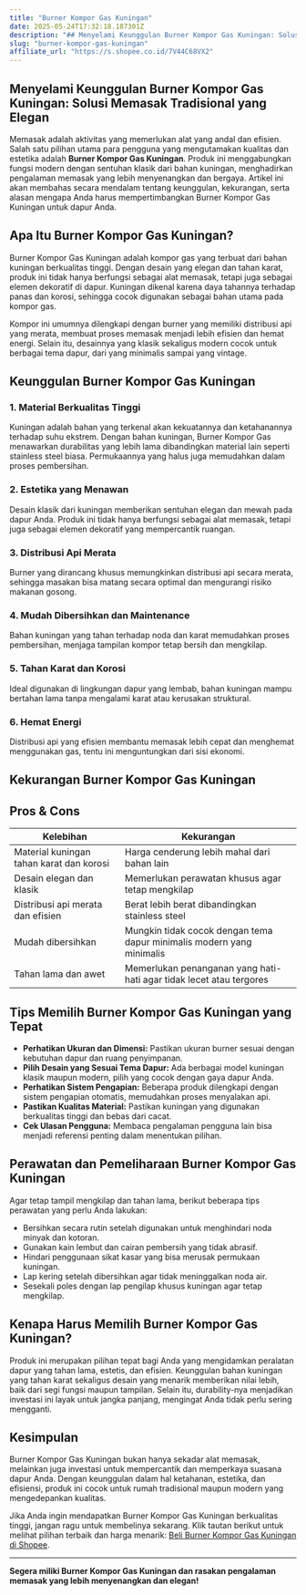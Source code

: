```yaml
---
title: "Burner Kompor Gas Kuningan"
date: 2025-05-24T17:32:18.187301Z
description: "## Menyelami Keunggulan Burner Kompor Gas Kuningan: Solusi Memasak Tradisional yang Elegan..."
slug: "burner-kompor-gas-kuningan"
affiliate_url: "https://s.shopee.co.id/7V44C68VX2"
---
```

## Menyelami Keunggulan Burner Kompor Gas Kuningan: Solusi Memasak Tradisional yang Elegan

Memasak adalah aktivitas yang memerlukan alat yang andal dan efisien. Salah satu pilihan utama para pengguna yang mengutamakan kualitas dan estetika adalah **Burner Kompor Gas Kuningan**. Produk ini menggabungkan fungsi modern dengan sentuhan klasik dari bahan kuningan, menghadirkan pengalaman memasak yang lebih menyenangkan dan bergaya. Artikel ini akan membahas secara mendalam tentang keunggulan, kekurangan, serta alasan mengapa Anda harus mempertimbangkan Burner Kompor Gas Kuningan untuk dapur Anda.

## Apa Itu Burner Kompor Gas Kuningan?

Burner Kompor Gas Kuningan adalah kompor gas yang terbuat dari bahan kuningan berkualitas tinggi. Dengan desain yang elegan dan tahan karat, produk ini tidak hanya berfungsi sebagai alat memasak, tetapi juga sebagai elemen dekoratif di dapur. Kuningan dikenal karena daya tahannya terhadap panas dan korosi, sehingga cocok digunakan sebagai bahan utama pada kompor gas.

Kompor ini umumnya dilengkapi dengan burner yang memiliki distribusi api yang merata, membuat proses memasak menjadi lebih efisien dan hemat energi. Selain itu, desainnya yang klasik sekaligus modern cocok untuk berbagai tema dapur, dari yang minimalis sampai yang vintage.

## Keunggulan Burner Kompor Gas Kuningan

### 1. Material Berkualitas Tinggi
Kuningan adalah bahan yang terkenal akan kekuatannya dan ketahanannya terhadap suhu ekstrem. Dengan bahan kuningan, Burner Kompor Gas menawarkan durabilitas yang lebih lama dibandingkan material lain seperti stainless steel biasa. Permukaannya yang halus juga memudahkan dalam proses pembersihan.

### 2. Estetika yang Menawan
Desain klasik dari kuningan memberikan sentuhan elegan dan mewah pada dapur Anda. Produk ini tidak hanya berfungsi sebagai alat memasak, tetapi juga sebagai elemen dekoratif yang mempercantik ruangan.

### 3. Distribusi Api Merata
Burner yang dirancang khusus memungkinkan distribusi api secara merata, sehingga masakan bisa matang secara optimal dan mengurangi risiko makanan gosong.

### 4. Mudah Dibersihkan dan Maintenance
Bahan kuningan yang tahan terhadap noda dan karat memudahkan proses pembersihan, menjaga tampilan kompor tetap bersih dan mengkilap.

### 5. Tahan Karat dan Korosi
Ideal digunakan di lingkungan dapur yang lembab, bahan kuningan mampu bertahan lama tanpa mengalami karat atau kerusakan struktural.

### 6. Hemat Energi
Distribusi api yang efisien membantu memasak lebih cepat dan menghemat menggunakan gas, tentu ini menguntungkan dari sisi ekonomi.

## Kekurangan Burner Kompor Gas Kuningan

## Pros & Cons

| Kelebihan                                   | Kekurangan                               |
|----------------------------------------------|------------------------------------------|
| Material kuningan tahan karat dan korosi   | Harga cenderung lebih mahal dari bahan lain |
| Desain elegan dan klasik                   | Memerlukan perawatan khusus agar tetap mengkilap |
| Distribusi api merata dan efisien          | Berat lebih berat dibandingkan stainless steel |
| Mudah dibersihkan                         | Mungkin tidak cocok dengan tema dapur minimalis modern yang minimalis |
| Tahan lama dan awet                       | Memerlukan penanganan yang hati-hati agar tidak lecet atau tergores |

## Tips Memilih Burner Kompor Gas Kuningan yang Tepat

- **Perhatikan Ukuran dan Dimensi:** Pastikan ukuran burner sesuai dengan kebutuhan dapur dan ruang penyimpanan.
- **Pilih Desain yang Sesuai Tema Dapur:** Ada berbagai model kuningan klasik maupun modern, pilih yang cocok dengan gaya dapur Anda.
- **Perhatikan Sistem Pengapian:** Beberapa produk dilengkapi dengan sistem pengapian otomatis, memudahkan proses menyalakan api.
- **Pastikan Kualitas Material:** Pastikan kuningan yang digunakan berkualitas tinggi dan bebas dari cacat.
- **Cek Ulasan Pengguna:** Membaca pengalaman pengguna lain bisa menjadi referensi penting dalam menentukan pilihan.

## Perawatan dan Pemeliharaan Burner Kompor Gas Kuningan

Agar tetap tampil mengkilap dan tahan lama, berikut beberapa tips perawatan yang perlu Anda lakukan:

- Bersihkan secara rutin setelah digunakan untuk menghindari noda minyak dan kotoran.
- Gunakan kain lembut dan cairan pembersih yang tidak abrasif.
- Hindari penggunaan sikat kasar yang bisa merusak permukaan kuningan.
- Lap kering setelah dibersihkan agar tidak meninggalkan noda air.
- Sesekali poles dengan lap pengilap khusus kuningan agar tetap mengkilap.

## Kenapa Harus Memilih Burner Kompor Gas Kuningan?

Produk ini merupakan pilihan tepat bagi Anda yang mengidamkan peralatan dapur yang tahan lama, estetis, dan efisien. Keunggulan bahan kuningan yang tahan karat sekaligus desain yang menarik memberikan nilai lebih, baik dari segi fungsi maupun tampilan. Selain itu, durability-nya menjadikan investasi ini layak untuk jangka panjang, mengingat Anda tidak perlu sering mengganti.

## Kesimpulan

Burner Kompor Gas Kuningan bukan hanya sekadar alat memasak, melainkan juga investasi untuk mempercantik dan memperkaya suasana dapur Anda. Dengan keunggulan dalam hal ketahanan, estetika, dan efisiensi, produk ini cocok untuk rumah tradisional maupun modern yang mengedepankan kualitas.

Jika Anda ingin mendapatkan Burner Kompor Gas Kuningan berkualitas tinggi, jangan ragu untuk membelinya sekarang. Klik tautan berikut untuk melihat pilihan terbaik dan harga menarik: [Beli Burner Kompor Gas Kuningan di Shopee](https://s.shopee.co.id/7V44C68VX2).

---

**Segera miliki Burner Kompor Gas Kuningan dan rasakan pengalaman memasak yang lebih menyenangkan dan elegan!**